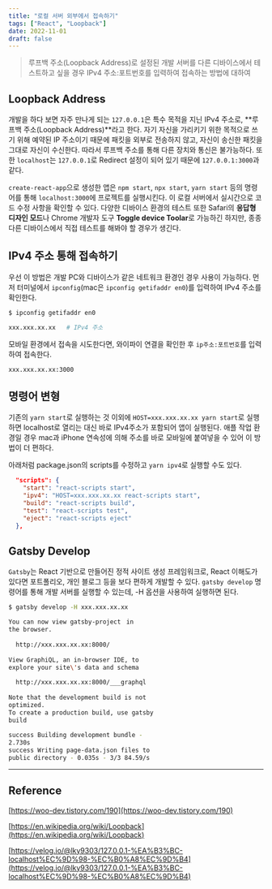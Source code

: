 ```yaml
---
title: "로컬 서버 외부에서 접속하기"
tags: ["React", "Loopback"]
date: 2022-11-01
draft: false
---
```


> 루프백 주소(Loopback Address)로 설정된 개발 서버를 다른 디바이스에서 테스트하고 싶을 경우 IPv4 주소:포트번호를 입력하여 접속하는 방법에 대하여

## Loopback Address

개발을 하다 보면 자주 만나게 되는 `127.0.0.1`은 특수 목적을 지닌 IPv4 주소로,
**루프백 주소(Loopback Address)**라고 한다. 자기 자신을 가리키기 위한 목적으로 쓰기 위해 예약된 IP 주소이기 때문에 패킷을 외부로 전송하지 않고, 자신이 송신한 패킷을 그대로 자신이 수신한다. 따라서 루프백 주소를 통해 다른 장치와 통신은 불가능하다. 또한 `localhost`는 `127.0.0.1`로 Redirect 설정이 되어 있기 때문에 `127.0.0.1:3000`과 같다.

`create-react-app`으로 생성한 앱은 `npm start`, `npx start`, `yarn start` 등의 명령어를 통해 `localhost:3000`에 프로젝트를 실행시킨다. 이 로컬 서버에서 실시간으로 코드 수정 사항을 확인할 수 있다. 다양한 디바이스 환경의 테스트 또한 Safari의 **응답형 디자인 모드**나 Chrome 개발자 도구 **Toggle device Toolar**로 가능하긴 하지만, 종종 다른 디바이스에서 직접 테스트를 해봐야 할 경우가 생긴다.

## IPv4 주소 통해 접속하기

우선 이 방법은 개발 PC와 디바이스가 같은 네트워크 환경인 경우 사용이 가능하다. 먼저 터미널에서 `ipconfig`(mac은 `ipconfig getifaddr en0`)를 입력하여 IPv4 주소를 확인한다.

```bash
$ ipconfig getifaddr en0

xxx.xxx.xx.xx   # IPv4 주소
```

모바일 환경에서 접속을 시도한다면, 와이파이 연결을 확인한 후 `ip주소:포트번호`를 입력하여 접속한다.

    xxx.xxx.xx.xx:3000

## 명령어 변형

기존의 `yarn start`로 실행하는 것 이외에 `HOST=xxx.xxx.xx.xx yarn start`로 실행하면 localhost로 열리는 대신 바로 IPv4주소가 포함되어 앱이 실행된다. 애플 작업 환경일 경우 mac과 iPhone 연속성에 의해 주소를 바로 모바일에 붙여넣을 수 있어 이 방법이 더 편하다.

아래처럼 package.json의 scripts를 수정하고 `yarn ipv4`로 실행할 수도 있다.

```json
  "scripts": {
    "start": "react-scripts start",
    "ipv4": "HOST=xxx.xxx.xx.xx react-scripts start",
    "build": "react-scripts build",
    "test": "react-scripts test",
    "eject": "react-scripts eject"
  },
```

## Gatsby Develop

`Gatsby`는 React 기반으로 만들어진 정적 사이트 생성 프레임워크로, React 이해도가 있다면 포트폴리오, 개인 블로그 등을 보다 편하게 개발할 수 있다. `gatsby develop` 명령어를 통해 개발 서버를 실행할 수 있는데, -H 옵션을 사용하여 실행하면 된다.

```bash
$ gatsby develop -H xxx.xxx.xx.xx

You can now view gatsby-projectㅤin
the browser.
⠀
  http://xxx.xxx.xx.xx:8000/
⠀
View GraphiQL, an in-browser IDE, to
explore your site\'s data and schema
⠀
  http://xxx.xxx.xx.xx:8000/___graphql
⠀
Note that the development build is not
optimized.
To create a production build, use gatsby
build
⠀
success Building development bundle -
2.730s
success Writing page-data.json files to
public directory - 0.035s - 3/3 84.59/s
```

---

## Reference

[https://woo-dev.tistory.com/190](https://woo-dev.tistory.com/190)

[https://en.wikipedia.org/wiki/Loopback](https://en.wikipedia.org/wiki/Loopback)

[https://velog.io/@lky9303/127.0.0.1-%EA%B3%BC-localhost%EC%9D%98-%EC%B0%A8%EC%9D%B4](https://velog.io/@lky9303/127.0.0.1-%EA%B3%BC-localhost%EC%9D%98-%EC%B0%A8%EC%9D%B4)
